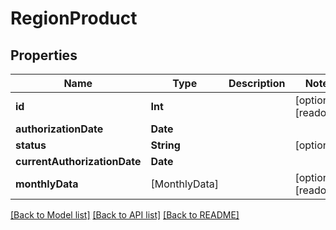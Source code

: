 # RegionProduct

## Properties
Name | Type | Description | Notes
------------ | ------------- | ------------- | -------------
**id** | **Int** |  | [optional] [readonly] 
**authorizationDate** | **Date** |  | 
**status** | **String** |  | [optional] 
**currentAuthorizationDate** | **Date** |  | 
**monthlyData** | [MonthlyData] |  | [optional] [readonly] 

[[Back to Model list]](../README.md#documentation-for-models) [[Back to API list]](../README.md#documentation-for-api-endpoints) [[Back to README]](../README.md)


